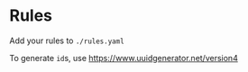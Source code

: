 # Rules

Add your rules to `./rules.yaml`

To generate `id`s, use https://www.uuidgenerator.net/version4
